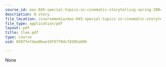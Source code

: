 ```yaml
---
course_id: mas-845-special-topics-in-cinematic-storytelling-spring-2004
description: A story.
file_location: /coursemedia/mas-845-special-topics-in-cinematic-storytelling-spring-2004/0507fef4ae0bae19f97f9dcf8385a69b_1lee.pdf
file_type: application/pdf
layout: pdf
title: 1lee.pdf
type: course
uid: 0507fef4ae0bae19f97f9dcf8385a69b

---
```

None